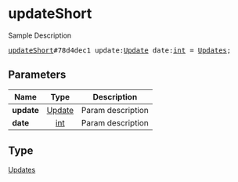 # updateShort

Sample Description

<pre>
<a href="../constructor/updateShort.md">updateShort</a>#78d4dec1 update:<a href="../type/Update.md">Update</a> date:<a href="../type/int.md">int</a> = <a href="../type/Updates.md">Updates</a>;</pre>
## Parameters

| Name | Type | Description |
|------|:----:|-------------|
| **update** | <a href="../type/Update.md">Update</a> | Param description |
| **date** | <a href="../type/int.md">int</a> | Param description |

## Type

<a href="../type/Updates.md">Updates</a>
